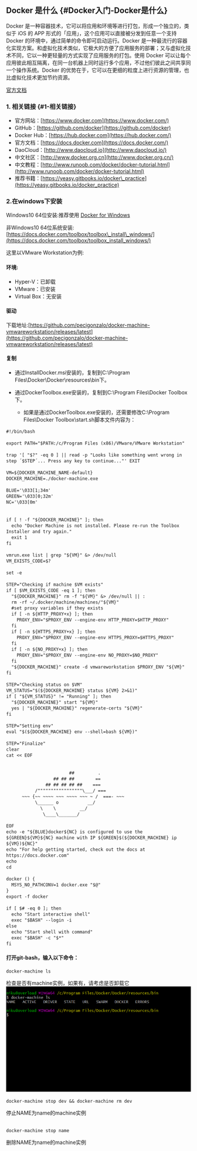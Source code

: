 ## Docker 是什么 {#Docker入门-Docker是什么}

Docker 是一种容器技术，它可以将应用和环境等进行打包，形成一个独立的，类似于 iOS 的 APP 形式的「应用」，这个应用可以直接被分发到任意一个支持 Docker 的环境中，通过简单的命令即可启动运行。Docker 是一种最流行的容器化实现方案。和虚拟化技术类似，它极大的方便了应用服务的部署；又与虚拟化技术不同，它以一种更轻量的方式实现了应用服务的打包。使用 Docker 可以让每个应用彼此相互隔离，在同一台机器上同时运行多个应用，不过他们彼此之间共享同一个操作系统。Docker 的优势在于，它可以在更细的粒度上进行资源的管理，也比虚拟化技术更加节约资源。

[官方文档](http://guide.daocloud.io/dcs/docker-9152673.html)

### 1. 相关链接 {#1-相关链接}

* 官方网站：[https://www.docker.com](https://www.docker.com/)
* GitHub：[https://github.com/docker](https://github.com/docker)
* Docker Hub：[https://hub.docker.com](https://hub.docker.com/)
* 官方文档：[https://docs.docker.com](https://docs.docker.com/)
* DaoCloud：[http://www.daocloud.io](http://www.daocloud.io/)
* 中文社区：[http://www.docker.org.cn](http://www.docker.org.cn/)
* 中文教程：[http://www.runoob.com/docker/docker-tutorial.html](http://www.runoob.com/docker/docker-tutorial.html)
* 推荐书籍：[https://yeasy.gitbooks.io/docker\_practice](https://yeasy.gitbooks.io/docker_practice)

### 2.在windows下安装

Windows10 64位安装:推荐使用 [Docker for Windows](https://docs.docker.com/docker-for-windows/install/)

非Windows10 64位系统安装:[https://docs.docker.com/toolbox/toolbox\_install\_windows/](https://docs.docker.com/toolbox/toolbox_install_windows/)

这里以VMware Workstation为例:

#### 环境:

* Hyper-V：已卸载
* VMware：已安装
* Virtual Box：无安装

#### 驱动

下载地址:[https://github.com/pecigonzalo/docker-machine-vmwareworkstation/releases/latest](https://github.com/pecigonzalo/docker-machine-vmwareworkstation/releases/latest)

#### 复制

* 通过InstallDocker.msi安装的，复制到C:\Program Files\Docker\Docker\resources\bin下。

* 通过DockerToolbox.exe安装的，复制到C:\Program Files\Docker Toolbox下。

  * 如果是通过DockerToolbox.exe安装的，还需要修改C:\Program Files\Docker Toolbox\start.sh脚本文件内容为：

```
#!/bin/bash

export PATH="$PATH:/c/Program Files (x86)/VMware/VMware Workstation"

trap '[ "$?" -eq 0 ] || read -p "Looks like something went wrong in step ´$STEP´... Press any key to continue..."' EXIT

VM=${DOCKER_MACHINE_NAME-default}
DOCKER_MACHINE=./docker-machine.exe

BLUE='\033[1;34m'
GREEN='\033[0;32m'
NC='\033[0m'


if [ ! -f "${DOCKER_MACHINE}" ]; then
  echo "Docker Machine is not installed. Please re-run the Toolbox Installer and try again."
  exit 1
fi

vmrun.exe list | grep "${VM}" &> /dev/null
VM_EXISTS_CODE=$?

set -e

STEP="Checking if machine $VM exists"
if [ $VM_EXISTS_CODE -eq 1 ]; then
  "${DOCKER_MACHINE}" rm -f "${VM}" &> /dev/null || :
  rm -rf ~/.docker/machine/machines/"${VM}"
  #set proxy variables if they exists
  if [ -n ${HTTP_PROXY+x} ]; then
    PROXY_ENV="$PROXY_ENV --engine-env HTTP_PROXY=$HTTP_PROXY"
  fi
  if [ -n ${HTTPS_PROXY+x} ]; then
    PROXY_ENV="$PROXY_ENV --engine-env HTTPS_PROXY=$HTTPS_PROXY"
  fi
  if [ -n ${NO_PROXY+x} ]; then
    PROXY_ENV="$PROXY_ENV --engine-env NO_PROXY=$NO_PROXY"
  fi  
  "${DOCKER_MACHINE}" create -d vmwareworkstation $PROXY_ENV "${VM}"
fi

STEP="Checking status on $VM"
VM_STATUS="$(${DOCKER_MACHINE} status ${VM} 2>&1)"
if [ "${VM_STATUS}" != "Running" ]; then
  "${DOCKER_MACHINE}" start "${VM}"
  yes | "${DOCKER_MACHINE}" regenerate-certs "${VM}"
fi

STEP="Setting env"
eval "$(${DOCKER_MACHINE} env --shell=bash ${VM})"

STEP="Finalize"
clear
cat << EOF


                        ##         .
                  ## ## ##        ==
               ## ## ## ## ##    ===
           /"""""""""""""""""\___/ ===
      ~~~ {~~ ~~~~ ~~~ ~~~~ ~~~ ~ /  ===- ~~~
           \______ o           __/
             \    \         __/
              \____\_______/

EOF
echo -e "${BLUE}docker${NC} is configured to use the ${GREEN}${VM}${NC} machine with IP ${GREEN}$(${DOCKER_MACHINE} ip ${VM})${NC}"
echo "For help getting started, check out the docs at https://docs.docker.com"
echo
cd

docker () {
  MSYS_NO_PATHCONV=1 docker.exe "$@"
}
export -f docker

if [ $# -eq 0 ]; then
  echo "Start interactive shell"
  exec "$BASH" --login -i
else
  echo "Start shell with command"
  exec "$BASH" -c "$*"
fi
```

#### 打开**git-bash**，输入以下命令：

`docker-machine ls`

检查是否有machine实例，如果有，请考虑是否卸载它![](/assets/1.9.1-1.png)

```
docker-machine stop dev && docker-machine rm dev
```

停止NAME为name的machine实例

```

docker-machine stop name
```

删除NAME为name的machine实例

